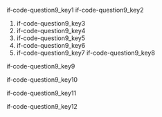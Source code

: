 if-code-question9_key1
if-code-question9_key2


1. if-code-question9_key3
2. if-code-question9_key4
3. if-code-question9_key5
4. if-code-question9_key6
5. if-code-question9_key7
if-code-question9_key8



if-code-question9_key9



if-code-question9_key10



if-code-question9_key11



if-code-question9_key12
